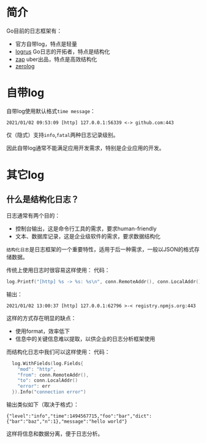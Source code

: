 # 简介
Go目前的日志框架有：

- 官方自带log，特点是轻量
- [logrus](https://github.com/sirupsen/logrus) Go日志的开拓者，特点是结构化
- [zap](https://github.com/uber-go/zap) uber出品，特点是高效结构化
- [zerolog](https://github.com/rs/zerolog)

# 自带log
自带log使用默认格式`time message`：
```
2021/01/02 09:53:09 [http] 127.0.0.1:56339 <-> github.com:443
```
仅（隐式）支持`info`,`fatal`两种日志记录级别。

因此自带log通常不能满足应用开发需求，特别是企业应用的开发。

# 其它log
## 什么是结构化日志？
日志通常有两个目的：

- 控制台输出，这是命令行工具的需求，要求human-friendly
- 文本、数据库记录，这是企业级软件的需求，要求数据结构化

`结构化日志`是日志框架的一个重要特性，适用于后一种需求，一般以JSON的格式存储数据。

传统上使用日志时很容易这样使用：
代码：
```go
log.Printf("[http] %s -> %s: %s\n", conn.RemoteAddr(), conn.LocalAddr(), err)
```
输出：
```
2021/01/02 13:00:37 [http] 127.0.0.1:62796 >-< registry.npmjs.org:443
```

这样的方式存在明显的缺点：

- 使用format，效率低下
- 信息中的关键信息难以提取，以供企业的日志分析框架使用

而结构化日志中我们可以这样使用：
代码：
```go
  log.WithFields(log.Fields{
    "mod": "http",
    "from": conn.RemoteAddr(),
    "to": conn.LocalAddr()
    "error": err
  }).Info("connection error")
```
输出类似如下（取决于格式）：
```
{"level":"info","time":1494567715,"foo":"bar","dict":{"bar":"baz","n":1},"message":"hello world"}
```

这样将信息和数据分离，便于日志分析。